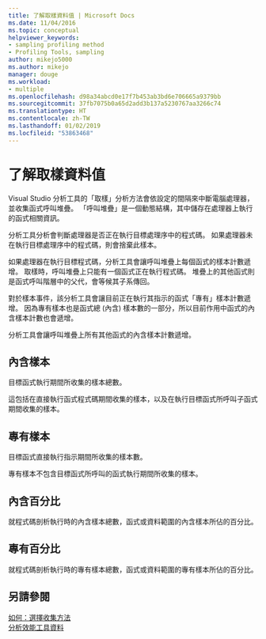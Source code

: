 ```yaml
---
title: 了解取樣資料值 | Microsoft Docs
ms.date: 11/04/2016
ms.topic: conceptual
helpviewer_keywords:
- sampling profiling method
- Profiling Tools, sampling
author: mikejo5000
ms.author: mikejo
manager: douge
ms.workload:
- multiple
ms.openlocfilehash: d98a34abcd0e17f7b453ab3bd6e706665a9379bb
ms.sourcegitcommit: 37fb7075b0a65d2add3b137a5230767aa3266c74
ms.translationtype: HT
ms.contentlocale: zh-TW
ms.lasthandoff: 01/02/2019
ms.locfileid: "53863468"
---
```

# <a name="understand-sampling-data-values"></a>了解取樣資料值

Visual Studio 分析工具的「取樣」分析方法會依設定的間隔來中斷電腦處理器，並收集函式呼叫堆疊。 「呼叫堆疊」是一個動態結構，其中儲存在處理器上執行的函式相關資訊。

分析工具分析會判斷處理器是否正在執行目標處理序中的程式碼。 如果處理器未在執行目標處理序中的程式碼，則會捨棄此樣本。

如果處理器在執行目標程式碼，分析工具會讓呼叫堆疊上每個函式的樣本計數遞增。 取樣時，呼叫堆疊上只能有一個函式正在執行程式碼。 堆疊上的其他函式則是函式呼叫階層中的父代，會等候其子系傳回。

對於樣本事件，該分析工具會讓目前正在執行其指示的函式「專有」樣本計數遞增。 因為專有樣本也是函式總 (內含) 樣本數的一部分，所以目前作用中函式的內含樣本計數也會遞增。

 分析工具會讓呼叫堆疊上所有其他函式的內含樣本計數遞增。

## <a name="inclusive-samples"></a>內含樣本

目標函式執行期間所收集的樣本總數。

這包括在直接執行函式程式碼期間收集的樣本，以及在執行目標函式所呼叫子函式期間收集的樣本。

## <a name="exclusive-samples"></a>專有樣本

目標函式直接執行指示期間所收集的樣本數。

專有樣本不包含目標函式所呼叫的函式執行期間所收集的樣本。

## <a name="inclusive-percent"></a>內含百分比

就程式碼剖析執行時的內含樣本總數，函式或資料範圍的內含樣本所佔的百分比。

## <a name="exclusive-percent"></a>專有百分比

就程式碼剖析執行時的專有樣本總數，函式或資料範圍的專有樣本所佔的百分比。

## <a name="see-also"></a>另請參閱

[如何：選擇收集方法](../profiling/how-to-choose-collection-methods.md)  
[分析效能工具資料](../profiling/analyzing-performance-tools-data.md)